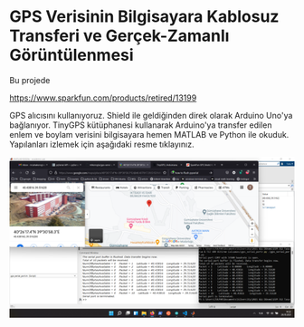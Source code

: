 # GPS Verisinin Bilgisayara Kablosuz Transferi ve Gerçek-Zamanlı Görüntülenmesi
Bu projede 

https://www.sparkfun.com/products/retired/13199

GPS alıcısını kullanıyoruz. Shield ile geldiğinden direk olarak Arduino Uno'ya bağlanıyor. TinyGPS kütüphanesi kullanarak Arduino'ya transfer edilen enlem ve boylam verisini bilgisayara hemen MATLAB ve Python ile okuduk. Yapılanları izlemek için aşağıdaki resme tıklayınız.

[![IMAGE ALT TEXT HERE](figure/screenshotLQ.png)](https://youtu.be/QmLXzB3N5pM)
